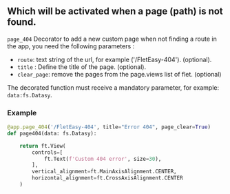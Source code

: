 ## Which will be activated when a page (path) is not found.
`page_404` Decorator to add a new custom page when not finding a route in the app, you need the following parameters :

* `route`: text string of the url, for example ('/FletEasy-404'). (optional).
* `title` : Define the title of the page. (optional).
* `clear_page`: remove the pages from the page.views list of flet. (optional)
  
The decorated function must receive a mandatory parameter, for example: `data:fs.Datasy`.

### **Example**
```python hl_lines="1"
@app.page_404('/FletEasy-404', title="Error 404", page_clear=True)
def page404(data: fs.Datasy):

    return ft.View(
        controls=[
            ft.Text(f'Custom 404 error', size=30),
        ],
        vertical_alignment=ft.MainAxisAlignment.CENTER,
        horizontal_alignment=ft.CrossAxisAlignment.CENTER
    )
```
